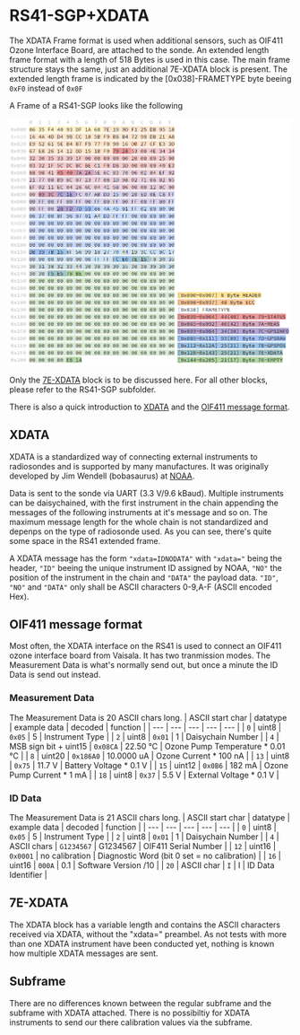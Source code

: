 # RS41-SGP+XDATA
The XDATA Frame format is used when additional sensors, such as OIF411 Ozone Interface Board, are attached to the sonde.
An extended length frame format with a length of 518 Bytes is used in this case. The main frame structure stays the same, just an additional 7E-XDATA block is present. The extended length frame is indicated by the [0x038]-FRAMETYPE byte beeing `0xF0` instead of `0x0F`

A Frame of a RS41-SGP looks like the following

![rs41-sgp_frame](__used_asset__/pic_rs41-sgp_frame.png?raw=true "rs41-sgp_frame")

Only the [7E-XDATA](#7E-XDATA) block is to be discussed here. For all other blocks, please refer to the RS41-SGP subfolder.

There is also a quick introduction to [XDATA](#XDATA) and the [OIF411 message format](#OIF411-message-format).

## XDATA
XDATA is a standardized way of connecting external instruments to radiosondes and is supported by many manufactures. It was originally developed by Jim Wendell (bobasaurus) at [NOAA](https://www.esrl.noaa.gov/gmd/ozwv/wvap/sw.html).

Data is sent to the sonde via UART (3.3 V/9.6 kBaud). Multiple instruments can be daisychained, with the first instrument in the chain appending the messages of the following instruments at it's message and so on. The maximum message length for the whole chain is not standardized and depenps on the type of radiosonde used. As you can see, there's quite some space in the RS41 extended frame.

A XDATA message has the form `"xdata=IDNODATA"` with `"xdata="` being the header, `"ID"` beeing the unique instrument ID assigned by NOAA, `"NO"` the position of the instrument in the chain and `"DATA"` the payload data. `"ID"`, `"NO"` and `"DATA"` only shall be ASCII characters 0-9,A-F (ASCII encoded Hex).

## OIF411 message format
Most often, the XDATA interface on the RS41 is used to connect an OIF411 ozone interface board from Vaisala. It has two tranmission modes. The Measurement Data is what's normally send out, but once a minute the ID Data is send out instead.

### Measurement Data
The Measurement Data is 20 ASCII chars long.
| ASCII start char  | datatype | example data | decoded | function |
| --- | --- | --- | --- | --- |
| `0` | uint8 | `0x05` | 5 | Instrument Type |
| `2` | uint8 | `0x01` | 1 | Daisychain Number |
| `4` | MSB sign bit + uint15 | `0x08CA` | 22.50 °C | Ozone Pump Temperature * 0.01 °C |
| `8` | uint20 | `0x186A0` | 10.0000 uA | Ozone Current \* 100 nA |
| `13` | uint8 | `0x75` | 11.7 V | Battery Voltage \* 0.1 V |
| `15` | uint12 | `0x0B6` | 182 mA | Ozone Pump Current \* 1 mA |
| `18` | uint8 | `0x37` | 5.5 V | External Voltage \* 0.1 V |

### ID Data
The Measurement Data is 21 ASCII chars long.
| ASCII start char  | datatype | example data | decoded | function |
| --- | --- | --- | --- | --- |
| `0` | uint8 | `0x05` | 5 | Instrument Type |
| `2` | uint8 | `0x01` | 1 | Daisychain Number |
| `4` | ASCII chars | `G1234567` | G1234567 | OIF411 Serial Number |
| `12` | uint16 | `0x0001` | no calibration | Diagnostic Word (bit 0 set = no calibration) |
| `16` | uint16 | `000A` | 0.1 | Software Version /10 |
| `20` | ASCII char | `I` | I | ID Data Identifier |

## 7E-XDATA
The XDATA block has a variable length and contains the ASCII characters received via XDATA, without the "xdata=" preambel. As not tests with more than one XDATA instrument have been conducted yet, nothing is known how multiple XDATA messages are sent.

## Subframe
There are no differences known between the regular subframe and the subframe with XDATA attached. There is no possibiltiy for XDATA instruments to send our there calibration values via the subframe.
